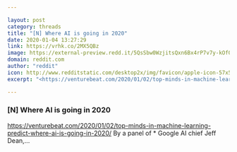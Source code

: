 ```yaml
---

layout: post
category: threads
title: "[N] Where AI is going in 2020"
date: 2020-01-04 13:27:29
link: https://vrhk.co/2MX5QBz
image: https://external-preview.redd.it/5QsSbw0WzjitsQxn6Bx4rP7v7y-kOf0MRglri1fBD0s.jpg?width=1200&height=628.272251309&auto=webp&s=2683671c7a7da8861bdc3786069e134a24f84f0d
domain: reddit.com
author: "reddit"
icon: http://www.redditstatic.com/desktop2x/img/favicon/apple-icon-57x57.png
excerpt: "<https://venturebeat.com/2020/01/02/top-minds-in-machine-learning-predict-where-ai-is-going-in-2020/> By a panel of * Google AI chief Jeff Dean,..."

---
```


### [N] Where AI is going in 2020

<https://venturebeat.com/2020/01/02/top-minds-in-machine-learning-predict-where-ai-is-going-in-2020/> By a panel of * Google AI chief Jeff Dean,...